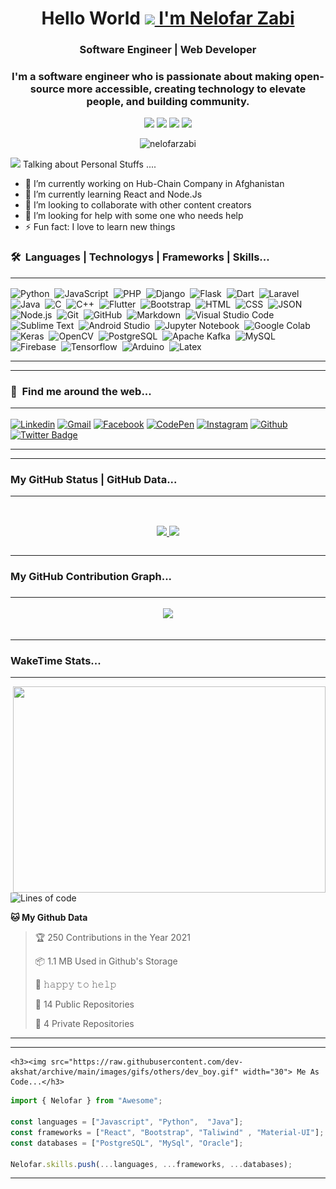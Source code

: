 <!-- # Hi there, I'm <a href = "https://github.com/Nelofarzabi" style="text-decoration: none;"> Nelofar Zabi </a>👋 -->
<h1 align="center">Hello World <img src="https://github.com/TheDudeThatCode/TheDudeThatCode/blob/master/Assets/Earth.gif" width="24px"><a href ="https://github.com/Nelofarzabi">
  I'm Nelofar Zabi</a></h1>
  <h3 align="center">Software Engineer | Web Developer</h3>
<h3 align ='center'>
I'm a software engineer who is passionate about making open-source more accessible, creating technology to elevate people, and building community.
</h3>
<!-- <p align="center"> <img src="https://komarev.com/ghpvc/?username=Nelofarzabi&label=Profile%20views&color=0e75b6&style=flat" alt="nelofarzabi" /> </p> -->
<p align="center">
<img src="https://img.shields.io/badge/Age-20-blue" />
  <img src="https://img.shields.io/badge/Focus-Programming%20Language-brightgreen" />
  <img src="https://img.shields.io/badge/Lives-Afghanistan%20-success" />
  <img src="https://img.shields.io/badge/Languages-English%20%26%20Persion-brightgreen" />
</p>
<p align="center"> <img src="https://komarev.com/ghpvc/?username=Nelofarzabi&label=Profile%20views&color=0e75b6&style=flat" alt="nelofarzabi" />
<!-- <img src="https://visitor-badge.glitch.me/badge?page_id=Nelofarzabi" alt="visitor badge"/></p> -->



 <img src="https://media.giphy.com/media/iY8CRBdQXODJSCERIr/giphy.gif" width="30px">&nbsp;Talking about Personal Stuffs ....
 
- 🔭 I’m currently working on Hub-Chain Company in Afghanistan
- 🌱 I’m currently learning React and Node.Js
- 👯 I’m looking to collaborate with other content creators
- 🤔 I’m looking for help with some one who needs help
- ⚡ Fun fact: I love to learn new things

  

###  🛠 &nbsp;Languages | Technologys | Frameworks | Skills...<hr>

![Python](https://img.shields.io/badge/-Python-05122A?style=flat&logo=python)&nbsp;
![JavaScript](https://img.shields.io/badge/-JavaScript-05122A?style=flat&logo=javascript)&nbsp;
![PHP](https://img.shields.io/badge/-PHP-05122A?style=flat&logo=php&logoColor=777BB4)&nbsp;
![Django](https://img.shields.io/badge/-Django-05122A?style=flat&logo=django&logoColor=092E20)&nbsp;
![Flask](https://img.shields.io/badge/-Flask-05122A?style=flat&logo=flask)&nbsp;
![Dart](https://img.shields.io/badge/-Dart-05122A?style=flat&logo=dart&logoColor=1075C2)&nbsp;
![Laravel](https://img.shields.io/badge/-Laravel-05122A?style=flat&logo=laravel&logoColor=FF2D20)&nbsp;
![Java](https://img.shields.io/badge/-Java-05122A?style=flat&logo=Java&logoColor=FFA518)&nbsp;
![C](https://img.shields.io/badge/-C-05122A?style=flat&logo=C&logoColor=A8B9CC)&nbsp;
![C++](https://img.shields.io/badge/-C++-05122A?style=flat&logo=C%2B%2B&logoColor=00599C)&nbsp;
![Flutter](https://img.shields.io/badge/-Flutter-05122A?style=flat&logo=flutter&logoColor=02569B)&nbsp;
![Bootstrap](https://img.shields.io/badge/-Bootstrap-05122A?style=flat&logo=bootstrap&logoColor=563D7C)&nbsp;
![HTML](https://img.shields.io/badge/-HTML-05122A?style=flat&logo=HTML5)&nbsp;
![CSS](https://img.shields.io/badge/-CSS-05122A?style=flat&logo=CSS3&logoColor=1572B6)&nbsp;
![JSON](https://img.shields.io/badge/-JSON-05122A?style=flat&logo=json&logoColor=000000)&nbsp;
![Node.js](https://img.shields.io/badge/-Node.js-05122A?style=flat&logo=node.js&logoColor=339933)&nbsp;
![Git](https://img.shields.io/badge/-Git-05122A?style=flat&logo=git)&nbsp;
![GitHub](https://img.shields.io/badge/-GitHub-05122A?style=flat&logo=github)&nbsp;
![Markdown](https://img.shields.io/badge/-Markdown-05122A?style=flat&logo=markdown)&nbsp;
![Visual Studio Code](https://img.shields.io/badge/-Visual%20Studio%20Code-05122A?style=flat&logo=visual-studio-code&logoColor=007ACC)&nbsp;
![Sublime Text](https://img.shields.io/badge/-Sublime%20Text-05122A?style=flat&logo=sublime-text&logoColor=FF9800)&nbsp;
![Android Studio](https://img.shields.io/badge/-Android%20Studio-05122A?style=flat&logo=android-studio&logoColor=3DDC84)&nbsp;
![Jupyter Notebook](https://img.shields.io/badge/-Jupyter%20Notebook-05122A?style=flat&logo=jupyter&logoColor=F37626)&nbsp;
![Google Colab](https://img.shields.io/badge/-Google%20Colab-05122A?style=flat&logo=google-colab&logoColor=F9AB00)&nbsp;
![Keras](https://img.shields.io/badge/-Keras-05122A?style=flat&logo=keras&logoColor=D00000)&nbsp;
![OpenCV](https://img.shields.io/badge/-OpenCV-05122A?style=flat&logo=opencv&logoColor=5C3EE8)&nbsp;
![PostgreSQL](https://img.shields.io/badge/-PostgreSQL-05122A?style=flat&logo=postgresql&logoColor=336791)&nbsp;
![Apache Kafka](https://img.shields.io/badge/-Apache%20Kafka-05122A?style=flat&logo=apache-kafka&logoColor=231F20)&nbsp;
![MySQL](https://img.shields.io/badge/-MySQL-05122A?style=flat&logo=mysql&logoColor=4479A1)&nbsp;
![Firebase](https://img.shields.io/badge/-Firebase-05122A?style=flat&logo=firebase&logoColor=FFCA28)&nbsp;
![Tensorflow](https://img.shields.io/badge/-Tensorflow-05122A?style=flat&logo=tensorflow&logoColor=FF6F00)&nbsp;
![Arduino](https://img.shields.io/badge/-Arduino-05122A?style=flat&logo=arduino&logoColor=00979D)&nbsp;
![Latex](https://img.shields.io/badge/-Latex-05122A?style=flat&logo=latex&logoColor=008080)&nbsp;<hr><hr>

### :link: &nbsp;Find me around the web...<hr>
[![Linkedin](https://img.shields.io/badge/-NelofarZabi-blue?style=flat&logo=Linkedin&logoColor=white)](https://www.linkedin.com/in/nelofar-zabi-1a1066213/)
[![Gmail](https://img.shields.io/badge/-NelofarZabi2000-c14438?style=flat&logo=Gmail&logoColor=white)](https://nelofarzabi2000@gmail.com)
[![Facebook](https://img.shields.io/badge/-NelofarZabi-c13584?style=flat&labelColor=c13584&logo=facebook&logoColor=white)](https://www.facebook.com/mahshid.zabi.1)
[![CodePen](https://img.shields.io/badge/-Nelofar2000-black?style=flat&logo=CodePen&logoColor=white)](https://codepen.io/Nelofar2000)
[![Instagram](https://img.shields.io/badge/-NelofarZabi-c13584?style=flat&labelColor=c13584&logo=instagram&logoColor=white)](https://www.facebook.com/mahshid.zabi.1)
[![Github](https://img.shields.io/badge/-NelofarZabi-black?style=flat&labelColor=black&logo=github&logoColor=white)](https://github.com/Nelofarzabi)
[![Twitter Badge](https://img.shields.io/badge/-NelofarZabi-1ca0f1?style=flat&labelColor=1ca0f1&logo=twitter&logoColor=white&link=https://twitter.com/NelofarZabi)](https://twitter.com/NelofarZabi)<hr><hr>

### My GitHub Status | GitHub Data...<hr>

<table><br>
  <p align="center">
  <a href="https://github.com/JayantGoel001">
    <img width="410" src="https://github-readme-stats.vercel.app/api?username=Nelofarzabi&show_icons=true&theme=prussian" />
  </a>
  <a href="https://github.com/JayantGoel001">
  <img width="410" src="https://github-readme-streak-stats.herokuapp.com/?user=Nelofarzabi&theme=prussian&hide_border=false"/>
  </a>
</p>
</table><hr>

<table>
  <h3>My GitHub Contribution Graph... <h3><hr>

 <p align="center">
 <img width="830" src="https://activity-graph.herokuapp.com/graph?username=Nelofarzabi&theme=react-dark&hide_border=true&area=true" />
 </p>
</table><hr>
 
    
<!-- 
<summary> -->
<!--   <g-emoji class="g-emoji" alias="chart_with_upwards_trend" fallback-src="https://github.githubassets.com/images/icons/emoji/unicode/1f4c8.png">📈</g-emoji> -->
 <h3>WakeTime Stats...</h3>
<!-- </summary> -->
    <hr>

<a target="_blank">
  <img align="right" height="330px" width="500px" src="https://wakatime.com/share/@JayantGoel001/d757c83d-c3a9-424e-86f1-ce88190c9840.svg" >
</a>

<br>
<br>

<!--START_SECTION:waka-->
![Lines of code](https://img.shields.io/badge/From%20Hello%20World%20I%27ve%20Written-4000%20lines%20of%20code-blue)

**🐱 My Github Data** 

> 🏆 250 Contributions in the Year 2021
 > 
> 📦 1.1 MB Used in Github's Storage 
 > 
> 💼 𝚑𝚊𝚙𝚙𝚢 𝚝𝚘 𝚑𝚎𝚕𝚙
 > 
> 📜 14 Public Repositories 
 > 
> 🔑 4 Private Repositories  
 >     
    
 <hr><hr>
<!--   <p align="Left">
  <img src="https://raw.githubusercontent.com/dev-akshat/archive/main/images/gifs/others/dev_boy.gif" width="30">
    <span><bold>Me As Code...</bold></span> -->
  
    <h3><img src="https://raw.githubusercontent.com/dev-akshat/archive/main/images/gifs/others/dev_boy.gif" width="30"> Me As Code...</h3>

```javascript
import { Nelofar } from "Awesome";

const languages = ["Javascript", "Python",  "Java"];
const frameworks = ["React", "Bootstrap", "Taliwind" , "Material-UI"];
const databases = ["PostgreSQL", "MySql", "Oracle"];

Nelofar.skills.push(...languages, ...frameworks, ...databases);
```

<hr/>
    



